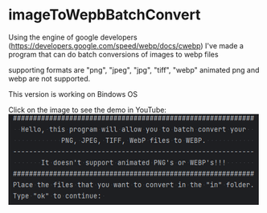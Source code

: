 # imageToWepbBatchConvert
Using the engine of google developers (https://developers.google.com/speed/webp/docs/cwebp) I've made a program that can do batch conversions of images to webp files

supporting formats are "png", "jpeg", "jpg", "tiff", "webp"
animated png and webp are not supported.

This version is working on Вindows OS

Click on the image to see the demo in YouTube:
<br>
[![DEMO](webpbatchconvert.png)](https://youtu.be/Tt3T_vvO8io)
